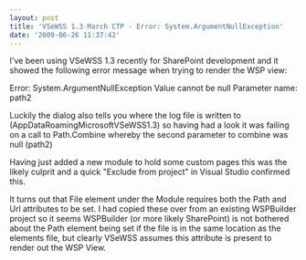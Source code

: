 ```yaml
---
layout: post
title: 'VSeWSS 1.3 March CTP - Error: System.ArgumentNullException'
date: '2009-06-26 11:37:42'
---
```


I've been using VSeWSS 1.3 recently for SharePoint development and it showed the following error message when trying to render the WSP view:

Error: System.ArgumentNullException
Value cannot be null
Parameter name: path2

Luckily the dialog also tells you where the log file is written to (AppDataRoamingMicrosoftVSeWSS1.3) so having had a look it was failing on a call to Path.Combine whereby the second parameter to combine was null (path2)

Having just added a new module to hold some custom pages this was the likely culprit and a quick "Exclude from project" in Visual Studio confirmed this.

It turns out that File element under the Module requires both the Path and Url attributes to be set. I had copied these over from an existing WSPBuilder project so it seems WSPBuilder (or more likely SharePoint) is not bothered about the Path element being set if the file is in the same location as the elements file, but clearly VSeWSS assumes this attribute is present to render out the WSP View.